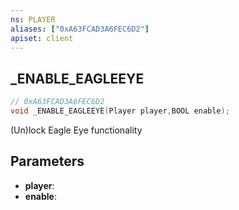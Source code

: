 ```yaml
---
ns: PLAYER
aliases: ["0xA63FCAD3A6FEC6D2"]
apiset: client
---
```

## _ENABLE_EAGLEEYE

```c
// 0xA63FCAD3A6FEC6D2
void _ENABLE_EAGLEEYE(Player player,BOOL enable);
```

(Un)lock Eagle Eye functionality

## Parameters
* **player**:
* **enable**: